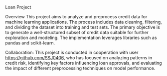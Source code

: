 Loan Project

Overview
This project aims to analyze and preprocess credit data for machine learning applications. The process includes data cleaning, filtering, and dividing the dataset into training and test sets. The primary objective is to generate a well-structured subset of credit data suitable for further exploration and modeling. The implementation leverages libraries such as pandas and scikit-learn.

Collaboration: This project is conducted in cooperation with user https://github.com/SSJ0406, who has focused on analyzing patterns in credit risk, identifying key factors influencing loan approvals, and evaluating the impact of different preprocessing techniques on model performance.
